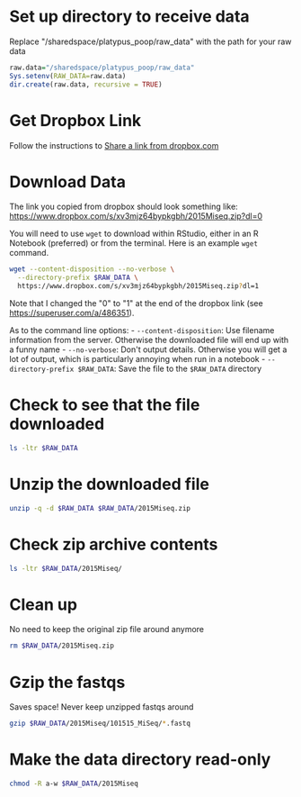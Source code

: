 Set up directory to receive data
================================

Replace "/sharedspace/platypus\_poop/raw\_data" with the path for your raw data

``` r
raw.data="/sharedspace/platypus_poop/raw_data"
Sys.setenv(RAW_DATA=raw.data)
dir.create(raw.data, recursive = TRUE)
```

Get Dropbox Link
================

Follow the instructions to [Share a link from dropbox.com](https://www.dropbox.com/help/files-folders/view-only-access#link)

Download Data
=============

The link you copied from dropbox should look something like: <https://www.dropbox.com/s/xv3mjz64bypkgbh/2015Miseq.zip?dl=0>

You will need to use `wget` to download within RStudio, either in an R Notebook (preferred) or from the terminal. Here is an example `wget` command.

``` bash
wget --content-disposition --no-verbose \
  --directory-prefix $RAW_DATA \
  https://www.dropbox.com/s/xv3mjz64bypkgbh/2015Miseq.zip?dl=1
```

Note that I changed the "0" to "1" at the end of the dropbox link (see <https://superuser.com/a/486351>).

As to the command line options: - `--content-disposition`: Use filename information from the server. Otherwise the downloaded file will end up with a funny name - `--no-verbose`: Don't output details. Otherwise you will get a lot of output, which is particularly annoying when run in a notebook - `--directory-prefix $RAW_DATA`: Save the file to the `$RAW_DATA` directory

Check to see that the file downloaded
=====================================

``` bash
ls -ltr $RAW_DATA
```

Unzip the downloaded file
=========================

``` bash
unzip -q -d $RAW_DATA $RAW_DATA/2015Miseq.zip
```

Check zip archive contents
==========================

``` bash
ls -ltr $RAW_DATA/2015Miseq/
```

Clean up
========

No need to keep the original zip file around anymore

``` bash
rm $RAW_DATA/2015Miseq.zip
```

Gzip the fastqs
===============

Saves space! Never keep unzipped fastqs around

``` bash
gzip $RAW_DATA/2015Miseq/101515_MiSeq/*.fastq
```

Make the data directory read-only
=================================

``` bash
chmod -R a-w $RAW_DATA/2015Miseq
```
